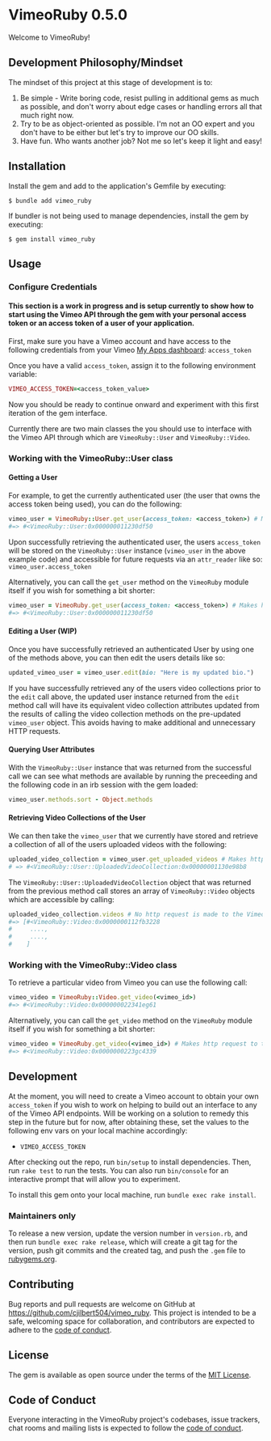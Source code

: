# VimeoRuby 0.5.0

Welcome to VimeoRuby!

## Development Philosophy/Mindset

The mindset of this project at this stage of development is to:
1. Be simple - Write boring code, resist pulling in additional gems as much as possible, and don't worry about edge cases or handling errors all that much right now.
2. Try to be as object-oriented as possible. I'm not an OO expert and you don't have to be either but let's try to improve our OO skills.
3. Have fun. Who wants another job? Not me so let's keep it light and easy!

## Installation

Install the gem and add to the application's Gemfile by executing:

    $ bundle add vimeo_ruby

If bundler is not being used to manage dependencies, install the gem by executing:

    $ gem install vimeo_ruby

## Usage

### Configure Credentials

#### This section is a work in progress and is setup currently to show how to start using the Vimeo API through the gem with your personal access token or an access token of a user of your application.

First, make sure you have a Vimeo account and have access to the following credentials from your Vimeo [My Apps dashboard](https://developer.vimeo.com/apps):
`access_token`

Once you have a valid `access_token`, assign it to the following environment variable:

```ruby
VIMEO_ACCESS_TOKEN=<access_token_value>
```

Now you should be ready to continue onward and experiment with this first iteration of the gem interface.

Currently there are two main classes the you should use to interface with the Vimeo API through which are `VimeoRuby::User` and `VimeoRuby::Video`.

### Working with the VimeoRuby::User class
#### Getting a User

For example, to get the currently authenticated user (the user that owns the access token being used), you can do the following:
```ruby
vimeo_user = VimeoRuby::User.get_user(access_token: <access_token>) # Makes http request to the Vimeo API
#=> #<VimeoRuby::User:0x000000011230df50
```
Upon successfully retrieving the authenticated user, the users `access_token` will be stored on the `VimeoRuby::User` instance (`vimeo_user` in the above example code) and
accessible for future requests via an `attr_reader` like so: `vimeo_user.access_token`

Alternatively, you can call the `get_user` method on the `VimeoRuby` module itself if you wish for something a bit shorter:
```ruby
vimeo_user = VimeoRuby.get_user(access_token: <access_token>) # Makes http request to the Vimeo API
#=> #<VimeoRuby::User:0x000000011230df50
```

#### Editing a User (WIP)
Once you have successfully retrieved an authenticated User by using one of the methods above, you can then edit the users details like so:
```ruby
updated_vimeo_user = vimeo_user.edit(bio: "Here is my updated bio.")
```
If you have successfully retrieved any of the users video collections prior to the `edit` call above, the updated user instance
returned from the `edit` method call will have its equivalent video collection attributes updated from the results of calling
the video collection methods on the pre-updated `vimeo_user` object. This avoids having to make additional and unnecessary HTTP requests.

#### Querying User Attributes
With the `VimeoRuby::User` instance that was returned from the successful call we can see what methods are available by running the preceeding and the following code in an irb session with the gem loaded:
```ruby
vimeo_user.methods.sort - Object.methods
```

#### Retrieving Video Collections of the User
We can then take the `vimeo_user` that we currently have stored and retrieve a collection of all of the users uploaded videos with the following:
```ruby
uploaded_video_collection = vimeo_user.get_uploaded_videos # Makes http request to the Vimeo API only if the `vimeo_user.video_collection` value is nil or if query_params have been supplied.
# => #<VimeoRuby::User::UploadedVideoCollection:0x00000001130e98b8
```

The `VimeoRuby::User::UploadedVideoCollection` object that was returned from the previous method call stores an array of `VimeoRuby::Video` objects which are accessible by calling:
```ruby
uploaded_video_collection.videos # No http request is made to the Vimeo API
#=> [#<VimeoRuby::Video:0x0000000112fb3228
#     ....,
#     ....,
#    ]
```

### Working with the VimeoRuby::Video class

To retrieve a particular video from Vimeo you can use the following call:
```ruby
vimeo_video = VimeoRuby::Video.get_video(<vimeo_id>)
#=> #<VimeoRuby::Video:0x000000022341eg61
```

Alternatively, you can call the `get_video` method on the `VimeoRuby` module itself if you wish for something a bit shorter:
```ruby
vimeo_video = VimeoRuby.get_video(<vimeo_id>) # Makes http request to the Vimeo API
#=> #<VimeoRuby::Video:0x0000000223gc4339
```

## Development

At the moment, you will need to create a Vimeo account to obtain your own `access_token` if you wish to work on helping to build out an interface to any of the Vimeo API endpoints.
Will be working on a solution to remedy this step in the future but for now, after obtaining these, set the values to the following env vars on your local machine accordingly:
- `VIMEO_ACCESS_TOKEN`

After checking out the repo, run `bin/setup` to install dependencies. Then, run `rake test` to run the tests. You can also run `bin/console` for an interactive prompt that will allow you to experiment.

To install this gem onto your local machine, run `bundle exec rake install`. 

### Maintainers only

To release a new version, update the version number in `version.rb`, and then run `bundle exec rake release`, which will create a git tag for the version, push git commits and the created tag, and push the `.gem` file to [rubygems.org](https://rubygems.org).

## Contributing

Bug reports and pull requests are welcome on GitHub at https://github.com/cjilbert504/vimeo_ruby. This project is intended to be a safe, welcoming space for collaboration, and contributors are expected to adhere to the [code of conduct](https://github.com/cjilbert504/vimeo_ruby/blob/main/CODE_OF_CONDUCT.md).

## License

The gem is available as open source under the terms of the [MIT License](https://opensource.org/licenses/MIT).

## Code of Conduct

Everyone interacting in the VimeoRuby project's codebases, issue trackers, chat rooms and mailing lists is expected to follow the [code of conduct](https://github.com/cjilbert504/vimeo_ruby/blob/main/CODE_OF_CONDUCT.md).
